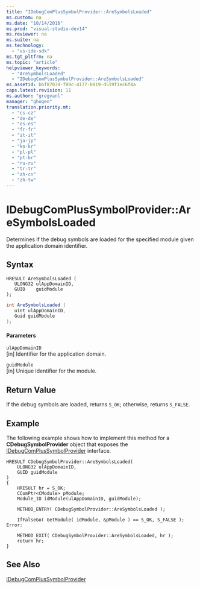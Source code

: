 ```yaml
---
title: "IDebugComPlusSymbolProvider::AreSymbolsLoaded"
ms.custom: na
ms.date: "10/14/2016"
ms.prod: "visual-studio-dev14"
ms.reviewer: na
ms.suite: na
ms.technology: 
  - "vs-ide-sdk"
ms.tgt_pltfrm: na
ms.topic: "article"
helpviewer_keywords: 
  - "AreSymbolsLoaded"
  - "IDebugComPlusSymbolProvider::AreSymbolsLoaded"
ms.assetid: bbf8707d-f89c-4177-b019-d519f1ec6f4a
caps.latest.revision: 11
ms.author: "gregvanl"
manager: "ghogen"
translation.priority.mt: 
  - "cs-cz"
  - "de-de"
  - "es-es"
  - "fr-fr"
  - "it-it"
  - "ja-jp"
  - "ko-kr"
  - "pl-pl"
  - "pt-br"
  - "ru-ru"
  - "tr-tr"
  - "zh-cn"
  - "zh-tw"
---
```

# IDebugComPlusSymbolProvider::AreSymbolsLoaded
Determines if the debug symbols are loaded for the specified module given the application domain identifier.  
  
## Syntax  
  
```cpp#  
HRESULT AreSymbolsLoaded (  
   ULONG32 ulAppDomainID,  
   GUID    guidModule  
);  
```  
  
```c#  
int AreSymbolsLoaded (  
   uint ulAppDomainID,  
   Guid guidModule  
);  
```  
  
#### Parameters  
 `ulAppDomainID`  
 [in] Identifier for the application domain.  
  
 `guidModule`  
 [in] Unique identifier for the module.  
  
## Return Value  
 If the debug symbols are loaded, returns `S_OK`; otherwise, returns `S_FALSE`.  
  
## Example  
 The following example shows how to implement this method for a **CDebugSymbolProvider** object that exposes the [IDebugComPlusSymbolProvider](../extensibility/idebugcomplussymbolprovider.md) interface.  
  
```cpp#  
HRESULT CDebugSymbolProvider::AreSymbolsLoaded(  
    ULONG32 ulAppDomainID,  
    GUID guidModule  
)  
{  
    HRESULT hr = S_OK;  
    CComPtr<CModule> pModule;  
    Module_ID idModule(ulAppDomainID, guidModule);  
  
    METHOD_ENTRY( CDebugSymbolProvider::AreSymbolsLoaded );  
  
    IfFalseGo( GetModule( idModule, &pModule ) == S_OK, S_FALSE );  
Error:  
  
    METHOD_EXIT( CDebugSymbolProvider::AreSymbolsLoaded, hr );  
    return hr;  
}  
```  
  
## See Also  
 [IDebugComPlusSymbolProvider](../extensibility/idebugcomplussymbolprovider.md)
